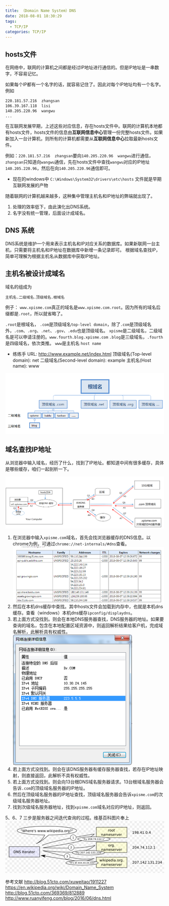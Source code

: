 ```yaml
---
title: （Domain Name System）DNS
date: 2018-08-01 18:30:29
tags:
  - TCP/IP
categories: TCP/IP
---
```

<!-- more -->
## hosts文件
在网络中，联网的计算机之间都是经过IP地址进行通信的。但是IP地址是一串数字，不容易记忆。

如果每个IP都有一个名字的话，就容易记住了。因此对每个IP地址均有一个名字。例如
```
220.181.57.216  zhangsan
106.39.167.118  lisi
140.205.220.96  wangwu
...
```

在互联网发展早期，上述这些对应信息，存在hosts文件中。联网的计算机本地都有hosts文件，hosts文件的信息由**互联网信息中心**管理一份完整hosts文件。如果新加入一台计算机，则所有的计算机都需要从**互联网信息中心**拉取最新hosts文件。

例如：`220.181.57.216  zhangsan`要向`140.205.220.96  wangwu`进行通信， `zhangsan`只知道向`wangwu`通信，先在hosts文件中查找`wangwu`对应的IP地址`140.205.220.96`，然后在向`140.205.220.96`通信即可。

- 现在的windows中 `C:\Windows\System32\drivers\etc\hosts` 文件就是早期互联网发展的产物

随着联网的计算机越来越多，这种集中管理主机名和IP地址的弊端就出现了。
1. 处理的效率低下，由此演化出DNS系统。
2. 名字没有统一管理，后面设计成域名。

## DNS 系统
DNS系统是维护一个用来表示主机名和IP对应关系的数据库。如果新联网一台主机，只需要将主机名和IP地址在数据库中新增一条记录即可。
根据域名查找IP，简单可理解为根据主机名从数据库中获取IP地址。

## 主机名被设计成域名
域名的组成为
```
主机名.二级域名.顶级域名.根域名
```

例子： `www.xpisme.com`真正的域名是`www.xpisme.com.root`。因为所有的域名后缀都是`.root`，所以就省略了。

`.root`是根域名，
`.com`是顶级域名`top-level domain`，除了`.com`是顶级域名外，`.com`、`.org`、`.net`、`.gov`、`.edu`也是顶级域名。
`xpisme`是二级域名，二级域名是可以申请注册的。`www.fourth.blog.xpisme.com` `.blog`是三级域名，`.fourth`是四级域名，依次类推。
`www`是主机名 `host name`

- 练练手
URL: http://www.example.net/index.html
顶级域名(Top-level domain): net
二级域名(Second-level domain): example
主机名(Host name): www

![](image/date/201808031042_728.png)

## 域名查找IP地址
从浏览器中输入域名，经历了什么，找到了IP地址。都知道中间有很多缓存，具体是哪些缓存，咱们一起剖析一下。

![](image/date/201808071234_987.png)

1. 在浏览器中输入`xpisme.com`域名，首先会找浏览器缓存的DNS信息。以chrome为例，可通过`chrome://net-internals/#dns`查看。
![](image/date/201808071238_31.png)
2. 然后在本机dns缓存中查找。其中hosts文件会加载到内存中，也就是本机dns缓存。查看（windows）本机dns缓存`ipconfig/displaydns`。
3. 若上面方式没找到。则会在本地DNS服务器查找，DNS服务器的地址。如果要查询的域名，包含在本地配置区域资源中，则返回解析结果给客户机，完成域名解析，此解析具有权威性。
![](image/date/201808071242_635.png)
4. 若上面方式没找到。则会在该DNS服务器有缓存服务器查找，若存在IP地址映射，则直接返回，此解析不具有权威性。
5. 若上面方式没找到。则会向13台根DNS域名服务器请求。13台根域名服务器会告诉`.com`的顶级域名服务器的IP地址。
6. 然后在顶级域名服务器的IP地址查找，顶级域名服务器会告诉`xpisme.com`的次级域名服务器地址。
7. 找到次级域名服务器地址，找到`xpisme.com`域名对应的IP地址，则返回。

5、6、7 三步是服务器之间迭代查询的过程。维基百科图片奉上
![](image/date/201808071251_89.png)


参考文献
http://blog.51cto.com/xuweitao/1911227
https://en.wikipedia.org/wiki/Domain_Name_System
http://blog.51cto.com/369369/812889
http://www.ruanyifeng.com/blog/2016/06/dns.html
